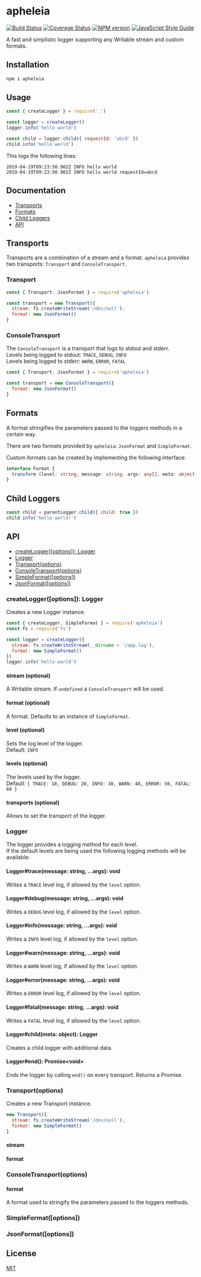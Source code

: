 # apheleia

[![Build Status](https://travis-ci.org/SerayaEryn/apheleia.svg?branch=master)](https://travis-ci.org/SerayaEryn/apheleia)
[![Coverage Status](https://coveralls.io/repos/github/SerayaEryn/apheleia/badge.svg?branch=master)](https://coveralls.io/github/SerayaEryn/apheleia?branch=master)
[![NPM version](https://img.shields.io/npm/v/apheleia.svg?style=flat)](https://www.npmjs.com/package/apheleia)
[![JavaScript Style Guide](https://img.shields.io/badge/code_style-standard-brightgreen.svg)](https://standardjs.com)

A fast and simplistic logger supporting any Writable stream and custom formats.

## Installation

```bash
npm i apheleia
```

## Usage

```js
const { createLogger } = require('.')

const logger = createLogger()
logger.info('hello world')

const child = logger.child({ requestId: 'abcd' })
child.info('hello world')
```

This logs the following lines:
```
2019-04-19T09:23:50.902Z INFO hello world
2019-04-19T09:23:50.902Z INFO hello world requestId=abcd
```

## Documentation

* [Transports](#transports)
* [Formats](#formats)
* [Child Loggers](#child-loggers)
* [API](#api)

## Transports

Transports are a combination of a stream and a format.
`apheleia` provides two transports: `Transport` and `ConsoleTransport`.

### Transport

```js
const { Transport, JsonFormat } = require('apheleia')

const transport = new Transport({
  stream: fs.createWriteStream('/dev/null'),
  format: new JsonFormat()
}
```

### ConsoleTransport

The `ConsoleTransport` is a transport that logs to stdout and stderr.<br>
Levels being logged to stdout: `TRACE`, `DEBUG`, `INFO`<br>
Levels being logged to stderr: `WARN`, `ERROR`, `FATAL`
```js
const { Transport, JsonFormat } = require('apheleia')

const transport = new ConsoleTransport({
  format: new JsonFormat()
}
```

## Formats

A format stringifies the parameters passed to the loggers methods in a certain way.

There are two formats provided by `apheleia`: `JsonFormat` and `SimpleFormat`.

Custom formats can be created by implementing the following interface: 
```ts
interface Format {
  transform (level: string, message: string, args: any[], meta: object | undefined): string
}
```

## Child Loggers

```js
const child = parentLogger.child({ child: true })
child.info('hello world!')
```

## API

* [createLogger([options]): Logger](#createlogger)
* [Logger](#logger)
* [Transport(options)](#transportapi)
* [ConsoleTransport(options)](#consoletransportapi)
* [SimpleFormat([options])](#simpleformatapi)
* [JsonFormat([options])](#jsonformatapi)

<a id="createlogger"></a>
### createLogger([options]): Logger
Creates a new Logger instance.

```js
const { createLogger, SimpleFormat } = require('apheleia')
const fs = require('fs')

const logger = createLogger({
  stream: fs.createWriteStream(__dirname + '/app.log'),
  format: new SimpleFormat()
})
logger.info('hello world')
```
#### stream (optional)
A Writable stream. If `undefined` a `ConsoleTransport` will be used.

#### format (optional)

A format. Defaults to an instance of `SimpleFormat`.<br>

#### level (optional)

Sets the log level of the logger. <br>
Default: `INFO`

#### levels (optional)
The levels used by the logger.<br>
Default: `{ TRACE: 10, DEBUG: 20, INFO: 30, WARN: 40, ERROR: 50, FATAL: 60 }`

#### transports (optional)

Allows to set the transport of the logger.

### Logger

The logger provides a logging method for each level.<br>
If the default levels are being used the following logging methods will be available:

#### Logger#trace(message: string, ...args): void
Writes a `TRACE` level log, if allowed by the `level` option.
#### Logger#debug(message: string, ...args): void
Writes a `DEBUG` level log, if allowed by the `level` option.
#### Logger#info(message: string, ...args): void
Writes a `INFO` level log, if allowed by the `level` option.
#### Logger#warn(message: string, ...args): void
Writes a `WARN` level log, if allowed by the `level` option.
#### Logger#error(message: string, ...args): void
Writes a `ERROR` level log, if allowed by the `level` option.
#### Logger#fatal(message: string, ...args): void
Writes a `FATAL` level log, if allowed by the `level` option.

#### Logger#child(meta: object): Logger

Creates a child logger with additional data.

#### Logger#end(): Promise\<void>

Ends the logger by calling `end()` on every transport. Returns a Promise.

<a id="transportapi"></a>
### Transport(options)

Creates a new Transport instance.

```js
new Transport({
  stream: fs.createWriteStream('/dev/null'),
  format: new SimpleFormat()
}
```

#### stream

#### format

<a id="consoletransportapi"></a>
### ConsoleTransport(options)

#### format

A format used to stringify the parameters passed to the loggers methods.

<a id="simpleformatapi"></a>
### SimpleFormat([options])

<a id="jsonformatapi"></a>
### JsonFormat([options])

## License

[MIT](./LICENSE)